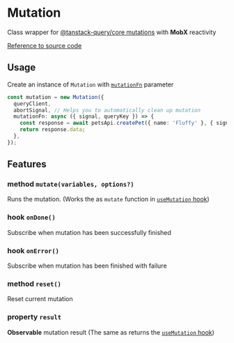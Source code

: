# Mutation  

Class wrapper for [@tanstack-query/core mutations](https://tanstack.com/query/latest/docs/framework/react/guides/mutations) with **MobX** reactivity   

[Reference to source code](/src/mutation.ts)  

## Usage  

Create an instance of `Mutation` with [`mutationFn`](https://tanstack.com/query/latest/docs/framework/react/guides/mutations) parameter

```ts
const mutation = new Mutation({
  queryClient,
  abortSignal, // Helps you to automatically clean up mutation  
  mutationFn: async ({ signal, queryKey }) => {
    const response = await petsApi.createPet({ name: 'Fluffy' }, { signal });
    return response.data;
  },
});  
```  

## Features

### method `mutate(variables, options?)`  
Runs the mutation. (Works the as `mutate` function in [`useMutation` hook](https://tanstack.com/query/latest/docs/framework/react/reference/useMutation))  

### hook `onDone()`  
Subscribe when mutation has been successfully finished  

### hook `onError()`  
Subscribe when mutation has been finished with failure  

### method `reset()`  
Reset current mutation  

### property `result`  
**Observable** mutation result (The same as returns the [`useMutation` hook](https://tanstack.com/query/latest/docs/framework/react/reference/useMutation))   





